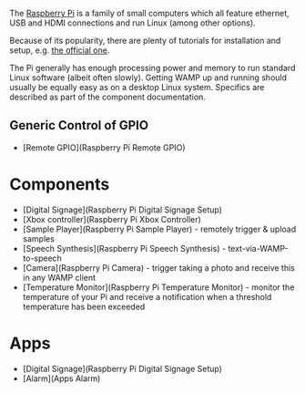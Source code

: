<div class="topimage_container">
   <img class="header_img" src="../../static/img/iotcookbook/raspberry_pi.jpg" alt="">
</div>

The [Raspberry Pi](https://www.raspberrypi.org/) is a family of small computers which all feature ethernet, USB and HDMI connections and run Linux (among other options).

Because of its popularity, there are plenty of tutorials for installation and setup, e.g. [the official one](https://www.raspberrypi.org/documentation/installation/).

The Pi generally has enough processing power and memory to run standard Linux software (albeit often slowly). Getting WAMP up and running should usually be equally easy as on a desktop Linux system. Specifics are described as part of the component documentation.

## Generic Control of GPIO

* [Remote GPIO](Raspberry Pi Remote GPIO)

# Components

* [Digital Signage](Raspberry Pi Digital Signage Setup)
* [Xbox controller](Raspberry Pi Xbox Controller)
* [Sample Player](Raspberry Pi Sample Player) - remotely trigger & upload samples
* [Speech Synthesis](Raspberry Pi Speech Synthesis) - text-via-WAMP-to-speech
* [Camera](Raspberry Pi Camera) - trigger taking a photo and receive this in any WAMP client
* [Temperature Monitor](Raspberry Pi Temperature Monitor) - monitor the temperature of your Pi and receive a notification when a threshold temperature has been exceeded

# Apps

* [Digital Signage](Raspberry Pi Digital Signage Setup)
* [Alarm](Apps Alarm)
